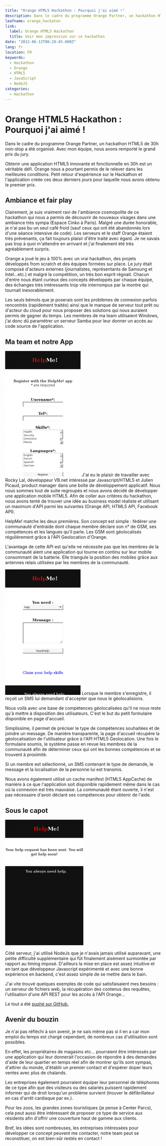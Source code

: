 ```yaml
---
title: "Orange HTML5 Hackathon : Pourquoi j'ai aimé !"
description: Dans le cadre du programme Orange Partner, un hackathon HTML5 de 30h non-stop a été organisé. Avec mon équipe, nous avons remporté le grand prix du jury.
leafname: orange_hackaton
link:
  label: Orange HTML5 Hackathon
  title: Voir mon impression sur ce hackathon
date: "2012-06-13T08:28:45.000Z"
lang: fr
location: FR
keywords:
  - Hackathon
  - Orange
  - HTML5
  - JavaScript
  - NodeJS
categories:
  - Hackathon
---
```


# Orange HTML5 Hackathon : Pourquoi j'ai aimé !

Dans le cadre du programme Orange Partner, un hackathon HTML5 de 30h non-stop a été organisé. Avec mon équipe, nous avons remporté le grand prix du jury.

Obtenir une application HTML5 innovante et fonctionnelle en 30h est un véritable défi. Orange nous a pourtant permis de le relever dans les meilleures conditions. Petit retour d'expérience sur le Hackathon et l'application créée ces deux derniers jours pour laquelle nous avons obtenu le premier prix.

## Ambiance et fair play

Clairement, je suis vraiment ravi de l'ambiance cosmopolite de ce hackathon qui nous a permis de découvrir de nouveaux visages dans une ambiance très sympa (Espace Cinko à Paris). Malgré une durée honorable, je n'ai pas bu un seul café froid (sauf ceux qui ont été abandonnés lors d'une séance intensive de code). Les serveurs et le staff Orange étaient très prévenants, ça fait toujours plaisir d'être traité avec égard. Je ne savais pas trop à quoi m'attendre en arrivant et j'ai finalement été très agréablement surpris.

Orange a joué le jeu à 100% avec un vrai hackathon, des projets développés from scratch et des équipes formées sur place. Le jury était composé d'acteurs externes (journalistes, représentants de Samsung et Intel...etc.) et malgré la compétition, un très bon esprit régnait. Chacun d'entre nous étant curieux des concepts développés par chaque équipe, des échanges très intéressants trop vite interrompus par la montre qui tournait inexorablement.

Les seuls bémols que je poserais sont les problèmes de connexion parfois rencontrés (rapidement traités) ainsi que le manque de serveur tout prêt ou d'acteur du cloud pour nous proposer des solutions qui nous auraient permis de gagner du temps. Les membres de ma team utilisaient Windows, j'ai donc dû paramétrer un serveur Samba pour leur donner un accès au code source de l'application.

## Ma team et notre App

![Formulaire d'enregistrement](/public/illustrations/helpme3.png) J'ai eu le plaisir de travailler avec Rocky Lal, développeur VB.net intéressé par Javascript/HTML5 et Julien Picaud, product manager dans une boîte de développement applicatif. Nous nous sommes tout de suite regroupés et nous avons décidé de développer une application mobile HTML5. Afin de coller aux critères du hackathon, nous avons tenté de trouver une idée au business model réaliste et utilisant un maximum d'API parmi les suivantes (Orange API, HTML5 API, Facebook API).

HelpMe! matche les deux premières. Son concept est simple : fédérer une communauté d'entraide dont chaque membre déclare son n° de GSM, ses compétences et les langues qu'il parle. Les GSM sont géolocalisés régulièrement grâce à l'API Geolocation d'Orange.

L'avantage de cette API est qu'elle ne nécessite pas que les membres de la communauté aient une application qui tourne en continu sur leur mobile consommant de la batterie. Elle triangule la position des mobiles grâce aux antennes relais utilisées par les membres de la communauté.

![Le formulaire de demande](/public/illustrations/helpme1.png) Lorsque le membre s'enregistre, il reçoit un SMS lui demandant d'accepter que nous le géolocalisions.

Nous voilà avec une base de compétences géolocalisées qu'il ne nous reste qu'à mettre à disposition des utilisateurs. C'est le but du petit formulaire disponible en page d'accueil.

Simplissime, il permet de préciser le type de compétences souhaitées et de joindre un message. De manière transparente, la page d'accueil récupère la géolocalisation de l'utilisateur grâce à l'API HTML5 Geolocation. Une fois le formulaire soumis, le système passe en revue les membres de la communauté afin de déterminer ceux qui ont les bonnes compétences et se trouvent à proximité.

Si un membre est sélectionné, un SMS contenant le type de demande, le message et la localisation de la personne lui est transmis.

Nous avons également utilisé un cache manifest (HTML5 AppCache) de manière à ce que l'application soit disponible rapidement même dans le cas où la connexion est très mauvaise. La communauté étant ouverte, il n'est pas nécessaire d'avoir déclaré ses compétences pour obtenir de l'aide.

## Sous le capot

![Ecran de confirmation](/public/illustrations/helpme2.png)

Côté serveur, j'ai utilisé NodeJs que je n'avais jamais utilisé auparavant, une petite difficulté supplémentaire qui fût finalement aisément surmontée par rapport au timing imposé. D'ailleurs la mise en place est assez intuitive et en tant que développeur Javascript expérimenté et avec une bonne expérience en backend, c'est assez simple de se mettre dans le bain.

J'ai vite trouvé quelques exemples de code qui satisfaisaient mes besoins : un serveur de fichiers web, la récupération des contenus des requêtes, l'utilisation d'une API REST pour les accès à l'API Orange...

Le tout a été [pushé sur GitHub.](https://github.com/nfroidure/HelpMe "Voir le dépôt des sources")

## Avenir du bouzin

Je n'ai pas réfléchi à son avenir, je ne sais même pas si il en a car mon emploi du temps est chargé cependant, de nombreux cas d'utilisation sont possibles.

En effet, les propriétaires de magasins etc... pourraient être intéressés par une application qui leur donnerait l'occasion de répondre à des demandes d'aide de leur quartier en temps réel afin de montrer qu'ils sont sympas, d'attirer du monde, d'établir un premier contact et d'espérer doper leurs ventes avec plus de chalands.

Les entreprises également pourraient équiper leur personnel de téléphones de ce type afin que des visiteurs ou des salariés puissent rapidement informer qui de droit lorsqu'un problème survient (trouver le défibrillateur en cas d'arrêt cardiaque par ex.).

Pour les zoos, les grandes zones touristiques (je pense à Center Parcs), cela peut aussi être intéressant de proposer ce type de service aux résidents afin d'offrir une couverture haut de gamme aux clients.

Bref, les idées sont nombreuses, les entreprises intéressées pour développer ce concept peuvent me contacter, notre team peut se reconstituer, on est bien-sûr restés en contact !
